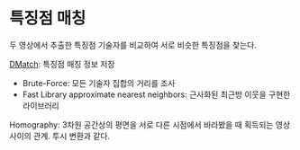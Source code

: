 # 특징점 매칭

두 영상에서 추출한 특징점 기술자를 비교하여 서로 비슷한 특징점을 찾는다.

[DMatch](https://docs.opencv.org/master/d4/de0/classcv_1_1DMatch.html): 특징점 매칭 정보 저장

- Brute-Force: 모든 기술자 집합의 거리를 조사
- Fast Library approximate nearest neighbors: 근사화된 최근방 이웃을 구현한 라이브러리

Homography: 3차원 공간상의 평면을 서로 다른 시점에서 바라봤을 때 획득되는 영상 사이의 관계. 투시 변환과 같다.
